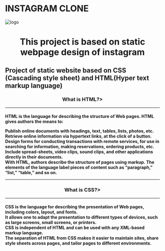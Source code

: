 # INSTAGRAM CLONE
![logo](https://image.isu.pub/210201092151-91621ba0530afcf27163d3c71d706b62/jpg/page_1.jpg)
<h1 align="center">This project is based on static webpage design of instagram</h1>
<H2>Project of static website based on CSS (Cascading style sheet) and HTML(Hyper text markup language)</H2>
<h3 align="center">What is HTML?><hr>
<h4>
HTML is the language for describing the structure of Web pages. HTML gives authors the means to:<br>

Publish online documents with headings, text, tables, lists, photos, etc.<br>
Retrieve online information via hypertext links, at the click of a button.<br>
Design forms for conducting transactions with remote services, for use in searching for information, making reservations, ordering products, etc.<br>
Include spread-sheets, video clips, sound clips, and other applications directly in their documents.<br>
With HTML, authors describe the structure of pages using markup. The elements of the language label pieces of content such as “paragraph,” “list,” “table,” and so on.<br><hr></h4>
  <h3 align="center">What is CSS?><hr>
  <h4>CSS is the language for describing the presentation of Web pages, including colors, layout, and fonts.<br>
  It allows one to adapt the presentation to different types of devices, such as large screens, small screens, or printers. <br>
  CSS is independent of HTML and can be used with any XML-based markup language. <br>
  The separation of HTML from CSS makes it easier to maintain sites, share style sheets across pages, and tailor pages to different environments.<br><h4>
